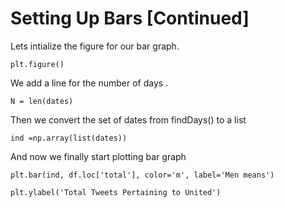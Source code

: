 # Setting Up Bars [Continued]

 Lets intialize the figure for our bar graph.

`plt.figure() `

 We add a line for the number of days .

 `N = len(dates)`

 Then we convert the set of dates from findDays() to a list

 `ind =np.array(list(dates))`

 And now we finally start plotting bar graph 

 `plt.bar(ind, df.loc['total'], color='m', label='Men means')`

 `plt.ylabel('Total Tweets Pertaining to United')  `

